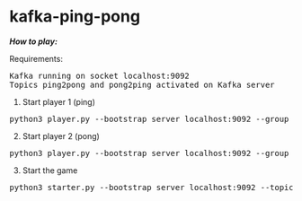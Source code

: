 # kafka-ping-pong

***How to play:***

Requirements:
<pre>
Kafka running on socket localhost:9092
Topics ping2pong and pong2ping activated on Kafka server
</pre>

1) Start player 1 (ping)
<pre>
python3 player.py --bootstrap_server localhost:9092 --group scrooge --producer_topic ping2pong --consumer_topic pong2ping --stuff_length 8 --delay 2
</pre>

2) Start player 2 (pong)
<pre>
python3 player.py --bootstrap_server localhost:9092 --group scrooge --producer_topic pong2ping --consumer_topic ping2pong --stuff_length 8 --delay 2
</pre>

3) Start the game
<pre>
python3 starter.py --bootstrap_server localhost:9092 --topic pong2ping
</pre>
